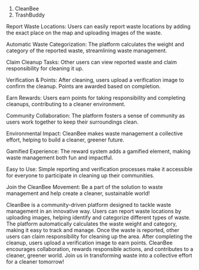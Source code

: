 1. CleanBee
2. TrashBuddy

Report Waste Locations: Users can easily report waste locations by adding the exact place on the map and uploading images of the waste.

Automatic Waste Categorization: The platform calculates the weight and category of the reported waste, streamlining waste management.

Claim Cleanup Tasks: Other users can view reported waste and claim responsibility for cleaning it up.

Verification & Points: After cleaning, users upload a verification image to confirm the cleanup. Points are awarded based on completion.

Earn Rewards: Users earn points for taking responsibility and completing cleanups, contributing to a cleaner environment.

Community Collaboration: The platform fosters a sense of community as users work together to keep their surroundings clean.

Environmental Impact: CleanBee makes waste management a collective effort, helping to build a cleaner, greener future.

Gamified Experience: The reward system adds a gamified element, making waste management both fun and impactful.

Easy to Use: Simple reporting and verification processes make it accessible for everyone to participate in cleaning up their communities.

Join the CleanBee Movement: Be a part of the solution to waste management and help create a cleaner, sustainable world!

CleanBee is a community-driven platform designed to tackle waste management in an innovative way. Users can report waste locations by uploading images, helping identify and categorize different types of waste. The platform automatically calculates the waste weight and category, making it easy to track and manage. Once the waste is reported, other users can claim responsibility for cleaning up the area. After completing the cleanup, users upload a verification image to earn points. CleanBee encourages collaboration, rewards responsible actions, and contributes to a cleaner, greener world. Join us in transforming waste into a collective effort for a cleaner tomorrow!